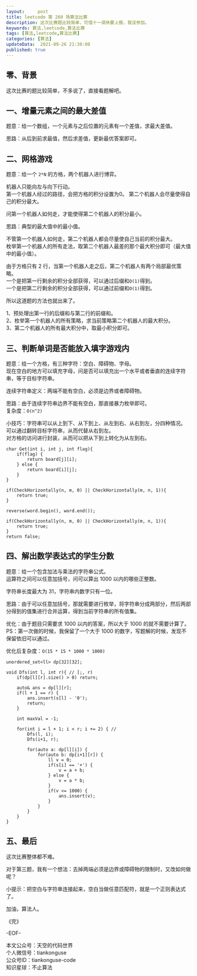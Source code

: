 ```yaml
---   
layout:     post  
title: leetcode 第 260 场算法比赛  
description: 这次比赛题比较简单，可惜十一调休要上报，我没参加。     
keywords: 算法,leetcode,算法比赛  
tags: [算法,leetcode,算法比赛]    
categories: [算法]  
updateData:  2021-09-26 21:30:00  
published: true  
---  
```



## 零、背景  


这次比赛的题比较简单，不多说了，直接看题解吧。  


## 一、增量元素之间的最大差值  


题意：给一个数组，一个元素与之后位置的元素有一个差值，求最大差值。  


思路：从后到前求最值，然后求差值，更新最优答案即可。  


## 二、网格游戏  


题意：给一个  `2*N` 的方格，两个机器人进行博弈。  


机器人只能向左与向下行动。  
第一个机器人经过的路径，会把方格的积分设置为0。 
第二个机器人会尽量使得自己的积分最大。  


问第一个机器人如何走，才能使得第二个机器人的积分最小。  



思路：典型的最大值中的最小值。  


不管第一个机器人如何走，第二个机器人都会尽量使自己当前的积分最大。  
枚举第一个机器人的所有走法，取第二个机器人最差的那个最大积分即可（最大值中的最小值）。  



由于方格只有 2 行，当第一个机器人走之后，第二个机器人有两个局部最优策略。  
一个是把第一行剩余的积分全部获得，可以通过后缀和`O(1)`得到。  
一个是把第二行剩余的积分全部获得，可以通过前缀和`O(1)`得到。   


所以这道题的方法也就出来了。  


1、预处理出第一行的后缀和与第二行的前缀和。  
2、枚举第一个机器人的所有策略，求当前策略第二个机器人的最大积分。  
3、第二个机器人的所有最大积分中，取最小积分即可。  



## 三、判断单词是否能放入填字游戏内  


题意：给一个方格，有三种字符：空白、障碍物、字母。  
现在空白的地方可以填充字母，问是否可以填充出一个水平或者垂直的连续字符串，等于目标字符串。  


连续字符串定义：两端不能有空白，必须是边界或者障碍物。  



思路：由于连续字符串边界不能有空白，那直接暴力枚举即可。  
复杂度：`O(n^2)`  


小技巧：字符串可以从上到下、从下到上、从左到右、从右到左，分四种情况。  
可以通过翻转目标字符串，从而代替从右到左。  
对方格的访问进行封装，从而可以把从下到上转化为从左到右。  




```
char Get(int i, int j, int flag){
    if(flag) {
        return board[j][i];
    } else {
        return board[i][j];
    }
}

if(CheckHorizontally(n, m, 0) || CheckHorizontally(m, n, 1)){
    return true;
}

reverse(word.begin(), word.end());

if(CheckHorizontally(n, m, 0) || CheckHorizontally(m, n, 1)){
    return true;
}
return false;
```

## 四、解出数学表达式的学生分数  


题意：给一个包含加法与乘法的字符串公式。  
运算符之间可以任意加括号，问可以算出 1000 以内的哪些正整数。  


字符串长度最大为 31，字符串内数字只有一位。  


思路：由于可以任意加括号，那就需要进行枚举，将字符串分成两部分，然后两部分得到的值集进行合并运算，得到当前字符串的所有值集。  



优化：由于题目只需要求 1000 以内的答案，所以大于 1000 的就不需要计算了。  
PS：第一次做的时候，我保留了一个大于 1000 的数字，写题解的时候，发现不保留依旧可以通过。  


优化后复杂度：`O(15 * 15 * 1000 * 1000)`


```
unordered_set<ll> dp[32][32];

void Dfs(int l, int r){ // [;, r)
    if(dp[l][r].size() > 0) return;

    auto& ans = dp[l][r];
    if(l + 1 == r) {
        ans.insert(s[l] - '0');
        return;
    }

    int maxVal = -1;

    for(int i = l + 1; i < r; i += 2) { // 
        Dfs(l, i);
        Dfs(i+1, r);

        for(auto a: dp[l][i]) {
            for(auto b: dp[i+1][r]) {
                ll v = 0;
                if(s[i] == '+') {
                    v = a + b;
                } else {
                    v = a * b;
                }
                if(v <= 1000) {
                    ans.insert(v);
                }
            }
        }
    }
}
```


## 五、最后  


这次比赛整体都不难。  


对于第三题，我有一个想法：去掉两端必须是边界或障碍物的限制时，又改如何做呢？  


小提示：把空白与字符串连接起来，空白当做任意匹配符，就是一个正则表达式了。  



加油，算法人。  


《完》  


-EOF-  



本文公众号：天空的代码世界  
个人微信号：tiankonguse  
公众号ID：tiankonguse-code  
知识星球：不止算法  

